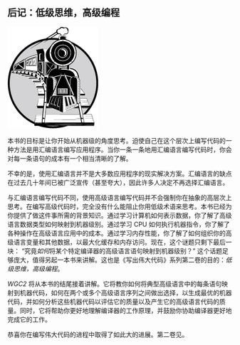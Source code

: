 ## 后记：低级思维，高级编程

![Image](img/comm1.jpg)

本书的目标是让你开始从机器级的角度思考。迫使自己在这个层次上编写代码的一种方法是用汇编语言编写应用程序。当你一条一条地用汇编语言编写代码时，你会对每一条语句的成本有一个相当清晰的了解。

不幸的是，使用汇编语言并不是大多数应用程序的现实解决方案。汇编语言的缺点在过去几十年间已被广泛宣传（甚至夸大），因此许多人决定不再选择汇编语言。

与汇编语言编写代码不同，使用高级语言编写代码并不会强制你在抽象的高层次上思考。在编写高级代码时，完全没有什么能阻止你用低级术语来思考。本书已经为你提供了做这件事所需的背景知识。通过学习计算机如何表示数据，你了解了高级语言数据类型如何映射到机器级别。通过学习 CPU 如何执行机器指令，你了解了各种操作在高级语言应用中的成本。通过学习内存性能，你了解了如何组织你的高级语言变量和其他数据，以最大化缓存和内存访问。现在，这个谜题只剩下最后一块： “究竟*如何*将某个特定编译器的高级语言语句映射到机器级别？” 这个话题足够庞大，值得另起一本书来讲解。这也是《写出伟大代码》系列第二卷的目的：*低级思维，高级编程*。

*WGC2* 将从本书的结尾接着讲解。它将教你如何将典型高级语言中的每条语句映射到机器代码，如何在两个或多个高级语言序列之间做出选择，以生成最优的机器代码，并如何分析这些机器代码以评估它的质量以及产生它的高级语言代码的质量。同时，它将帮助你更好地理解编译器的工作原理，并鼓励你协助编译器更好地完成它的工作。

恭喜你在编写伟大代码的进程中取得了如此大的进展。第二卷见。
